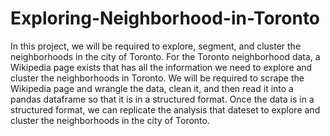 # Exploring-Neighborhood-in-Toronto
In this project, we will be required to explore, segment, and cluster the neighborhoods in the city of Toronto. For the Toronto neighborhood data, a Wikipedia page exists that has all the information we need to explore and cluster the neighborhoods in Toronto. We will be required to scrape the Wikipedia page and wrangle the data, clean it, and then read it into a pandas dataframe so that it is in a structured format. Once the data is in a structured format, we can replicate the analysis that dateset to explore and cluster the neighborhoods in the city of Toronto.

